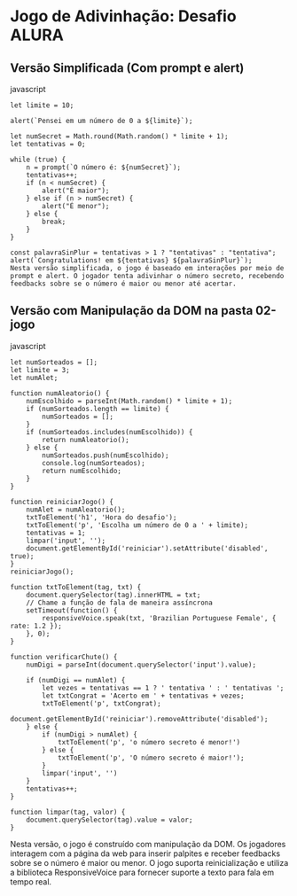 # Jogo de Adivinhação: Desafio ALURA
## Versão Simplificada (Com prompt e alert)
javascript
```
let limite = 10;

alert(`Pensei em um número de 0 a ${limite}`);

let numSecret = Math.round(Math.random() * limite + 1);
let tentativas = 0;

while (true) {
    n = prompt(`O número é: ${numSecret}`);
    tentativas++; 
    if (n < numSecret) {
        alert("É maior");
    } else if (n > numSecret) {
        alert("É menor");
    } else {
        break;
    }
}

const palavraSinPlur = tentativas > 1 ? "tentativas" : "tentativa";
alert(`Congratulations! em ${tentativas} ${palavraSinPlur}`);
Nesta versão simplificada, o jogo é baseado em interações por meio de prompt e alert. O jogador tenta adivinhar o número secreto, recebendo feedbacks sobre se o número é maior ou menor até acertar.
```

## Versão com Manipulação da DOM na pasta 02-jogo
javascript
```
let numSorteados = [];
let limite = 3;
let numAlet;

function numAleatorio() {
    numEscolhido = parseInt(Math.random() * limite + 1);
    if (numSorteados.length == limite) {
        numSorteados = [];
    }
    if (numSorteados.includes(numEscolhido)) {
        return numAleatorio();
    } else {
        numSorteados.push(numEscolhido);
        console.log(numSorteados);
        return numEscolhido;
    }
}

function reiniciarJogo() {
    numAlet = numAleatorio();
    txtToElement('h1', 'Hora do desafio');
    txtToElement('p', 'Escolha um número de 0 a ' + limite);
    tentativas = 1;
    limpar('input', '');
    document.getElementById('reiniciar').setAttribute('disabled', true);
}
reiniciarJogo();

function txtToElement(tag, txt) {
    document.querySelector(tag).innerHTML = txt;
    // Chame a função de fala de maneira assíncrona
    setTimeout(function() {
        responsiveVoice.speak(txt, 'Brazilian Portuguese Female', { rate: 1.2 });
    }, 0);
}

function verificarChute() {
    numDigi = parseInt(document.querySelector('input').value);

    if (numDigi == numAlet) {
        let vezes = tentativas == 1 ? ' tentativa ' : ' tentativas ';
        let txtCongrat = 'Acerto em ' + tentativas + vezes;
        txtToElement('p', txtCongrat);
        document.getElementById('reiniciar').removeAttribute('disabled');
    } else {
        if (numDigi > numAlet) {
            txtToElement('p', 'o número secreto é menor!')
        } else {      
            txtToElement('p', 'O número secreto é maior!');
        }
        limpar('input', '')
    }
    tentativas++;
}

function limpar(tag, valor) {
    document.querySelector(tag).value = valor;
}
```
Nesta versão, o jogo é construído com manipulação da DOM. Os jogadores interagem com a página da web para inserir palpites e receber feedbacks sobre se o número é maior ou menor. O jogo suporta reinicialização e utiliza a biblioteca ResponsiveVoice para fornecer suporte a texto para fala em tempo real.





